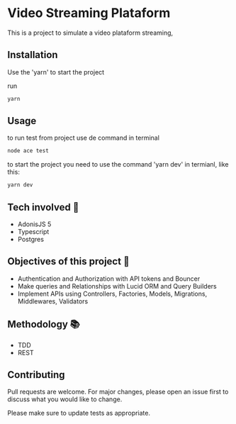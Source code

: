 # Video Streaming Plataform

This is a project to simulate a video plataform streaming,

## Installation

Use the 'yarn' to start the project

run

```bash
yarn
```

## Usage

to run test from project use de command in terminal

```bash
node ace test
```

to start the project you need to use the command 'yarn dev' in termianl, like this:

```bash
yarn dev
```

## Tech involved 💾

- AdonisJS 5
- Typescript
- Postgres

## Objectives of this project 🦾

- Authentication and Authorization with API tokens and Bouncer
- Make queries and Relationships with Lucid ORM and Query Builders
- Implement APIs using Controllers, Factories, Models, Migrations, Middlewares, Validators

## Methodology 📚

- TDD
- REST

## Contributing

Pull requests are welcome. For major changes, please open an issue first
to discuss what you would like to change.

Please make sure to update tests as appropriate.
